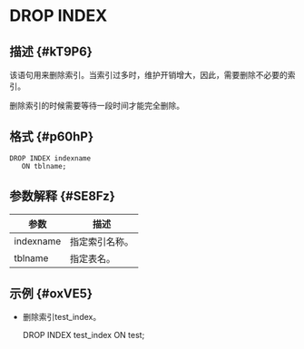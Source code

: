 DROP INDEX 
===============================



描述 {#kT9P6}
-----------

该语句用来删除索引。当索引过多时，维护开销增大，因此，需要删除不必要的索引。

删除索引的时候需要等待一段时间才能完全删除。

格式 {#p60hP}
-----------

    DROP INDEX indexname 
       ON tblname;



参数解释 {#SE8Fz}
-------------



|  **参数**   | **描述**  |
|-----------|---------|
| indexname | 指定索引名称。 |
| tblname   | 指定表名。   |



示例 {#oxVE5}
-----------

* 删除索引test_index。




    DROP INDEX test_index ON test;




